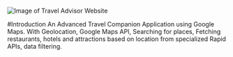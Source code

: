 ![Image of Travel Advisor Website](https://octodex.github.com/images/yaktocat.png)

#Introduction
An Advanced Travel Companion Application using Google Maps. With Geolocation, Google Maps API, Searching for places, Fetching restaurants, hotels and attractions based on location from specialized Rapid APIs, data filtering.
